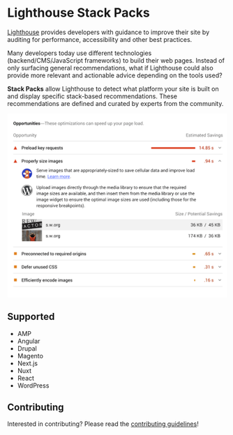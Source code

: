 # Lighthouse Stack Packs

[Lighthouse](https://github.com/GoogleChrome/lighthouse) provides developers with guidance to improve their site by auditing for performance, accessibility and other best practices.

Many developers today use different technologies (backend/CMS/JavaScript frameworks) to build their web pages. Instead of only surfacing general recommendations, what if Lighthouse could also provide more relevant and actionable advice depending on the tools used?

**Stack Packs** allow Lighthouse to detect what platform your site is built on and display specific stack-based recommendations. These recommendations are defined and curated by experts from the community.

<p align="center">
  <img alt="Prototype" title="Prototype" src="https://raw.githubusercontent.com/GoogleChrome/lighthouse-stack-packs/master/image-example.png">
</p>

## Supported

* AMP
* Angular
* Drupal
* Magento
* Next.js
* Nuxt
* React
* WordPress

## Contributing

Interested in contributing? Please read the [contributing guidelines](./CONTRIBUTING.md)!
